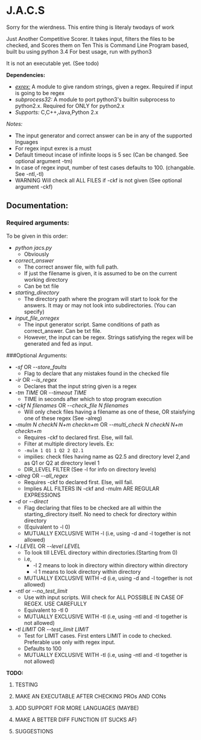 # J.A.C.S
Sorry for the wierdness. This entire thing is literaly twodays of work

Just Another Competitive Scorer. It takes input, filters the files to be checked, and Scores them on Ten
This is Command Line Program based, built bu using python 3.4
For best usage, run with python3


It is not an executable yet. (See todo)

**Dependencies:**

- [*exrex:*](https://github.com/asciimoo/exrex) A module to give random strings, given a regex. Required if input is going to be regex
- *subprocess32:* A module to port python3's builtin subprocess to python2.x. Required for ONLY for python2.x
- *Supports:* C,C++,Java,Python 2.x

*Notes:*
- The input generator and correct answer can be in any of the supported lnguages
- For regex input exrex is a must
- Default timeout incase of infinite loops is 5 sec (Can be changed. See optional argument -tm)
- In case of regex input, number of test cases defaults to 100. (changable. See -ntl,-tl)
- WARNING Will check all ALL FILES if -ckf is not given (See optional argument -ckf)

## Documentation:

### Required arguments:
To be given in this order:
- *python jacs.py*
  - Obviously 
- *correct_answer*
  - The correct answer file, with full path. 
  - If just the filename is given, it is assumed to be on the current working directory
  - Can be txt file
- *starting_directory* 
  - The directory path where the program will start to look for the answers. It may or may not look into subdirectories. (You can specify)
- *input_file_orregex* 
  - The input generator script. Same conditions of path as correct_answer. Can be txt file.
  - However, the input can be regex. Strings satisfying the regex will be generated and fed as input.

###Optional Arguments:

- *-sf* OR *--store_faults* 
  - Flag to declare that any mistakes found in the checked file
- *-ir* OR *--is_regex*
  - Declares that the input string given is a regex
- *-tm TIME* OR *--timeout TIME*
  - TIME in seconds after which to stop program execution
- *-ckf N filenames* OR *--check_file N filenames*
  - Will only check files having a filename as one of these, OR staisfying one of these regex (See -alreg)
- *-mulm N checkN N+m checkn+m* OR *--multi_check N checkN N+m checkn+m*
  - Requires -ckf to declared first. Else, will fail.
  - Filter at multiple directory levels. Ex:
  - `-mulm 1 Q1 1 Q2 2 Q2.1` 
  - impilies: check files having name as Q2.5 and directory level 2,and as Q1 or Q2 at directory level 1
  - DIR_LEVEL FILTER  (See -l for info on directory levels)
- *-alreg* OR *--all_regex*
  - Requires -ckf to declared first. Else, will fail.
  - Implies ALL FILTERS IN -ckf and -mulm ARE REGULAR EXPRESSIONS
- *-d* or *--direct*
  - Flag declaring that files to be checked are all within the starting_directory itself. No need to check for directory within directory
  - (Equivalent to -l 0) 
  - MUTUALLY EXCLUSIVE WITH -l (i.e, using -d and -l together is not allowed)
- *-l LEVEL* OR *--level LEVEL*
  - To look till LEVEL directory within directories.(Starting from 0)
  - i.e, 
    - -l 2 means to look in directory within directory within directory 
    - -l 1 means to look directory within directory 
  - MUTUALLY EXCLUSIVE WITH -d (i.e, using -d and -l together is not allowed)
- *-ntl* or *--no_test_limit*
  - Use with input scripts. Will check for ALL POSSIBLE IN CASE OF REGEX. USE CAREFULLY
  - Equivalent to -tl 0
  - MUTUALLY EXCLUSIVE WITH -tl (i.e, using -ntl and -tl together is not allowed)
- *-tl LIMIT* OR *--test_limit LIMIT*
  - Test for LIMIT cases. First enters LIMIT in code to checked. Preferable use only with regex input.
  - Defaults to 100
  - MUTUALLY EXCLUSIVE WITH -tl (i.e, using -ntl and -tl together is not allowed)

**TODO:** 

1.  TESTING

2.  MAKE AN EXECUTABLE AFTER CHECKING PROs AND CONs

3.  ADD SUPPORT FOR MORE LANGUAGES (MAYBE)

4.  MAKE A BETTER DIFF FUNCTION (IT SUCKS AF)

5.  SUGGESTIONS

